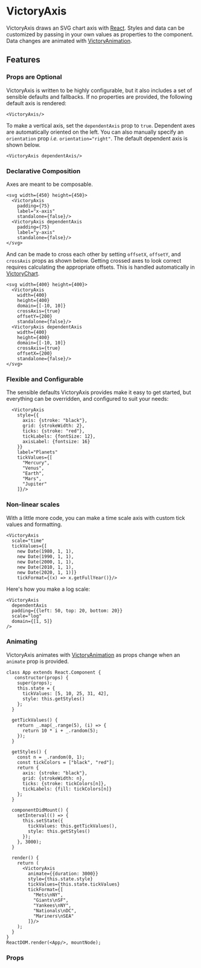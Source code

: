 VictoryAxis
=============

VictoryAxis draws an SVG chart axis with [React][]. Styles and data can be customized by passing in your own values as properties to the component. Data changes are animated with [VictoryAnimation][].

## Features

### Props are Optional

VictoryAxis is written to be highly configurable, but it also includes a set of sensible defaults and fallbacks. If no properties are provided, the following default axis is rendered:

```playground
<VictoryAxis/>
```

To make a vertical axis, set the `dependentAxis` prop to `true`. Dependent axes are automatically oriented on the left. You can also manually specify an `orientation` prop *i.e.* `orientation="right"`. The default dependent axis is shown below.

```playground
<VictoryAxis dependentAxis/>
```

### Declarative Composition

Axes are meant to be composable.

```playground
<svg width={450} height={450}>
  <VictoryAxis
    padding={75}
    label="x-axis"
    standalone={false}/>
  <VictoryAxis dependentAxis
    padding={75}
    label="y-axis"
    standalone={false}/>
</svg>
```

And can be made to cross each other by setting `offsetX`,  `offsetY`, and `crossAxis` props as shown below. Getting crossed axes to look correct requires calculating the appropriate offsets. This is handled automatically in [VictoryChart][].

```playground
<svg width={400} height={400}>
  <VictoryAxis
    width={400}
    height={400}
    domain={[-10, 10]}
    crossAxis={true}
    offsetY={200}
    standalone={false}/>
  <VictoryAxis dependentAxis
    width={400}
    height={400}
    domain={[-10, 10]}
    crossAxis={true}
    offsetX={200}
    standalone={false}/>
</svg>
```

### Flexible and Configurable

The sensible defaults VictoryAxis provides make it easy to get started, but everything can be overridden, and configured to suit your needs:

```playground
  <VictoryAxis
    style={{
      axis: {stroke: "black"},
      grid: {strokeWidth: 2},
      ticks: {stroke: "red"},
      tickLabels: {fontSize: 12},
      axisLabel: {fontsize: 16}
    }}
    label="Planets"
    tickValues={[
      "Mercury",
      "Venus",
      "Earth",
      "Mars",
      "Jupiter"
    ]}/>
```

### Non-linear scales

With a little more code, you can make a time scale axis with custom tick values and formatting.

```playground
<VictoryAxis
  scale="time"
  tickValues={[
    new Date(1980, 1, 1),
    new Date(1990, 1, 1),
    new Date(2000, 1, 1),
    new Date(2010, 1, 1),
    new Date(2020, 1, 1)]}
    tickFormat={(x) => x.getFullYear()}/>
```

Here's how you make a log scale:

```playground
<VictoryAxis
  dependentAxis
  padding={{left: 50, top: 20, bottom: 20}}
  scale="log"
  domain={[1, 5]}
/>
```

### Animating

VictoryAxis animates with [VictoryAnimation][] as props change when an `animate` prop is provided.

```playground_norender
class App extends React.Component {
   constructor(props) {
    super(props);
    this.state = {
      tickValues: [5, 10, 25, 31, 42],
      style: this.getStyles()
    };
  }

  getTickValues() {
    return _.map(_.range(5), (i) => {
      return 10 * i + _.random(5);
    });
  }

  getStyles() {
    const n = _.random(0, 1);
    const tickColors = ["black", "red"];
    return {
      axis: {stroke: "black"},
      grid: {strokeWidth: n},
      ticks: {stroke: tickColors[n]},
      tickLabels: {fill: tickColors[n]}
    };
  }

  componentDidMount() {
    setInterval(() => {
      this.setState({
        tickValues: this.getTickValues(),
        style: this.getStyles()
      });
    }, 3000);
  }

  render() {
    return (
      <VictoryAxis
        animate={{duration: 3000}}
        style={this.state.style}
        tickValues={this.state.tickValues}
        tickFormat={[
          "Mets\nNY",
          "Giants\nSF",
          "Yankees\nNY",
          "Nationals\nDC",
          "Mariners\nSEA"
        ]}/>
    );
  }
}
ReactDOM.render(<App/>, mountNode);

```

### Props

[React]: https://github.com/facebook/react
[VictoryAnimation]: http://victory.formidable.com/docs/victory-animation
[VictoryChart]: http://victory.formidable.com/docs/victory-chart

